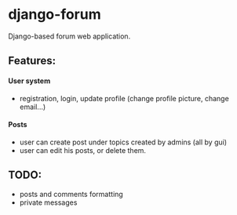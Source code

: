 # django-forum
Django-based forum web application.

## Features:
#### User system
- registration, login, update profile (change profile picture, change email...)

#### Posts
- user can create post under topics created by admins (all by gui)
- user can edit his posts, or delete them.

## TODO:

- posts and comments formatting
- private messages

